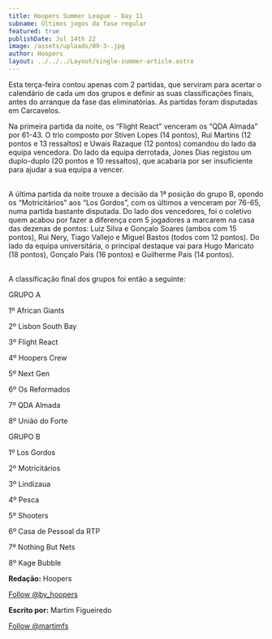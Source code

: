 ```yaml
---
title: Hoopers Summer League - Day 11
subname: Últimos jogos da fase regular
featured: true
publishDate: Jul 14th 22
image: /assets/uploads/09-3-.jpg
author: Hoopers
layout: ../../../Layout/single-summer-article.astro
---
```

<!--StartFragment-->

Esta terça-feira contou apenas com 2 partidas, que serviram para acertar o calendário de cada um dos grupos e definir as suas classificações finais, antes do arranque da fase das eliminatórias. As partidas foram disputadas em Carcavelos.

Na primeira partida da noite, os “Flight React” venceram os “QDA Almada” por 61-43. O trio composto por Stiven Lopes (14 pontos), Rui Martins (12 pontos e 13 ressaltos) e Uwais Razaque (12 pontos) comandou do lado da equipa vencedora. Do lado da equipa derrotada, Jones Dias registou um duplo-duplo (20 pontos e 10 ressaltos), que acabaria por ser insuficiente para ajudar a sua equipa a vencer.

\
A última partida da noite trouxe a decisão da 1ª posição do grupo B, opondo os “Motricitários” aos “Los Gordos”, com os últimos a venceram por 76-65, numa partida bastante disputada. Do lado dos vencedores, foi o coletivo quem acabou por fazer a diferença com 5 jogadores a marcarem na casa das dezenas de pontos: Luiz Silva e Gonçalo Soares (ambos com 15 pontos), Rui Nery, Tiago Vallejo e Miguel Bastos (todos com 12 pontos). Do lado da equipa universitária, o principal destaque vai para Hugo Maricato (18 pontos), Gonçalo Pais (16 pontos) e Guilherme Pais (14 pontos). 

\
A classificação final dos grupos foi então a seguinte:

GRUPO A

1º African Giants

2º Lisbon South Bay

3º Flight React

4º Hoopers Crew

5º Next Gen

6º Os Reformados

7º QDA Almada

8º União do Forte

GRUPO B

1º Los Gordos

2º Motricitários

3º Lindizaua

4º Pesca

5º Shooters

6º Casa de Pessoal da RTP

7º Nothing But Nets

8º Kage Bubble

**Redação:** Hoopers

<!--StartFragment-->

<a href="https://twitter.com/by_hoopers?ref_src=twsrc%5Etfw" class="twitter-follow-button" data-show-count="false">Follow @by_hoopers</a><script async src="https://platform.twitter.com/widgets.js" charset="utf-8"></script>

<!--EndFragment-->



**Escrito por:** Martim Figueiredo

<!--StartFragment-->

<a href="https://twitter.com/martimfs?ref_src=twsrc%5Etfw" class="twitter-follow-button" data-show-count="false">Follow @martimfs</a><script async src="https://platform.twitter.com/widgets.js" charset="utf-8"></script>

<!--EndFragment-->

<!--EndFragment-->